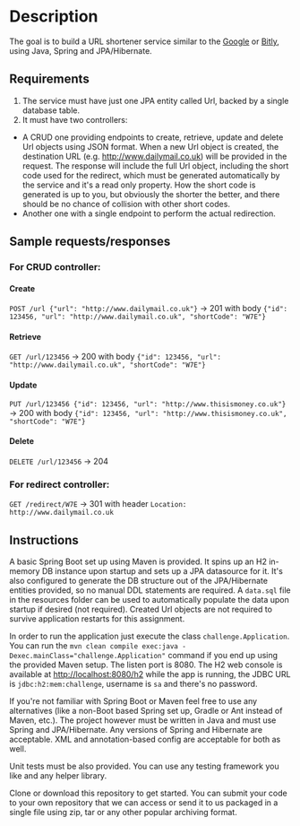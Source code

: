 # Description

The goal is to build a URL shortener service similar to the [Google](https://goo.gl/) or [Bitly](https://bitly.com/), using Java, Spring and JPA/Hibernate.

## Requirements

1. The service must have just one JPA entity called Url, backed by a single database table.
2. It must have two controllers:
  * A CRUD one providing endpoints to create, retrieve, update and delete Url objects using JSON format. When a new Url object is created, the destination URL (e.g. http://www.dailymail.co.uk) will be provided in the request. The response will include the full Url object, including the short code used for the redirect, which must be generated automatically by the service and it's a read only property. How the short code is generated is up to you, but obviously the shorter the better, and there should be no chance of collision with other short codes.
  * Another one with a single endpoint to perform the actual redirection.

## Sample requests/responses

### For CRUD controller:

#### Create

`POST /url {"url": "http://www.dailymail.co.uk"}` -> 201 with body `{"id": 123456, "url": "http://www.dailymail.co.uk", "shortCode": "W7E"}`

#### Retrieve

`GET /url/123456` -> 200 with body `{"id": 123456, "url": "http://www.dailymail.co.uk", "shortCode": "W7E"}`

#### Update

`PUT /url/123456 {"id": 123456, "url": "http://www.thisismoney.co.uk"}` -> 200  with body `{"id": 123456, "url": "http://www.thisismoney.co.uk", "shortCode": "W7E"}`

#### Delete

`DELETE /url/123456` -> 204

### For redirect controller:

`GET /redirect/W7E` -> 301 with header `Location: http://www.dailymail.co.uk`

## Instructions

A basic Spring Boot set up using Maven is provided. It spins up an H2 in-memory DB instance upon startup and sets up a JPA datasource for it. It's also configured to generate the DB structure out of the JPA/Hibernate entities provided, so no manual DDL statements are required. A `data.sql` file in the resources folder can be used to automatically populate the data upon startup if desired (not required). Created Url objects are not required to survive application restarts for this assignment.

In order to run the application just execute the class `challenge.Application`. You can run the `mvn clean compile exec:java -Dexec.mainClass="challenge.Application"` command if you end up using the provided Maven setup. The listen port is 8080. The H2 web console is available at [http://localhost:8080/h2](http://localhost:8080/h2) while the app is running, the JDBC URL is `jdbc:h2:mem:challenge`, username is `sa` and there's no password.

If you're not familiar with Spring Boot or Maven feel free to use any alternatives (like a non-Boot based Spring set up, Gradle or Ant instead of Maven, etc.). The project however must be written in Java and must use Spring and JPA/Hibernate. Any versions of Spring and Hibernate are acceptable. XML and annotation-based config are acceptable for both as well.

Unit tests must be also provided. You can use any testing framework you like and any helper library.

Clone or download this repository to get started. You can submit your code to your own repository that we can access or send it to us packaged in a single file using zip, tar or any other popular archiving format.

